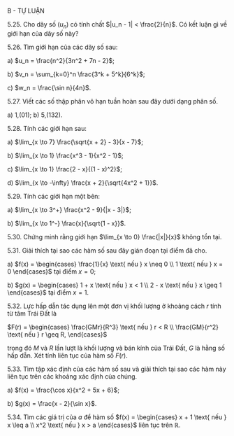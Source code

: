 B - TỰ LUẬN

5.25. Cho dãy số $(u_n)$ có tính chất $|u_n - 1| < \frac{2}{n}$. Có kết luận gì về giới hạn của dãy số này?

5.26. Tìm giới hạn của các dãy số sau:

a) $u_n = \frac{n^2}{3n^2 + 7n - 2}$;

b) $v_n = \sum_{k=0}^n \frac{3^k + 5^k}{6^k}$;

c) $w_n = \frac{\sin n}{4n}$.

5.27. Viết các số thập phân vô hạn tuần hoàn sau đây dưới dạng phân số.

a) 1,(01);                b) 5,(132).

5.28. Tính các giới hạn sau:

a) $\lim_{x \to 7} \frac{\sqrt{x + 2} - 3}{x - 7}$;

b) $\lim_{x \to 1} \frac{x^3 - 1}{x^2 - 1}$;

c) $\lim_{x \to 1} \frac{2 - x}{(1 - x)^2}$;

d) $\lim_{x \to -\infty} \frac{x + 2}{\sqrt{4x^2 + 1}}$.

5.29. Tính các giới hạn một bên:

a) $\lim_{x \to 3^+} \frac{x^2 - 9}{|x - 3|}$;

b) $\lim_{x \to 1^-} \frac{x}{\sqrt{1 - x}}$.

5.30. Chứng minh rằng giới hạn $\lim_{x \to 0} \frac{|x|}{x}$ không tồn tại.

5.31. Giải thích tại sao các hàm số sau đây gián đoạn tại điểm đã cho.

a) $f(x) = \begin{cases} \frac{1}{x} \text{ nếu } x \neq 0 \\ 1 \text{ nếu } x = 0 \end{cases}$ tại điểm $x = 0$;

b) $g(x) = \begin{cases} 1 + x \text{ nếu } x < 1 \\ 2 - x \text{ nếu } x \geq 1 \end{cases}$ tại điểm $x = 1$.

5.32. Lực hấp dẫn tác dụng lên một đơn vị khối lượng ở khoảng cách $r$ tính từ tâm Trái Đất là

$F(r) = \begin{cases} \frac{GMr}{R^3} \text{ nếu } r < R \\ \frac{GM}{r^2} \text{ nếu } r \geq R, \end{cases}$

trong đó $M$ và $R$ lần lượt là khối lượng và bán kính của Trái Đất, $G$ là hằng số hấp dẫn. Xét tính liên tục của hàm số $F(r)$.

5.33. Tìm tập xác định của các hàm số sau và giải thích tại sao các hàm này liên tục trên các khoảng xác định của chúng.

a) $f(x) = \frac{\cos x}{x^2 + 5x + 6}$;

b) $g(x) = \frac{x - 2}{\sin x}$.

5.34. Tìm các giá trị của $a$ để hàm số $f(x) = \begin{cases} x + 1 \text{ nếu } x \leq a \\ x^2 \text{ nếu } x > a \end{cases}$ liên tục trên $\mathbb{R}$.